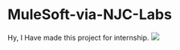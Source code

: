 # MuleSoft-via-NJC-Labs
Hy, I Have made this project for internship.
 <img src="https://ci5.googleusercontent.com/proxy/vt_uy0tpN-xIPj4yJiMSNLm78eLjdsV4qfKDmtP_Ebk9LDnwo-2XgP-7O74Z3w40wXzkO5XCNSLa5kVxVLoxMNwPJNgL8Nu2pa1ZsBryaatbHJ2wgwho33hm7Kl_Nz9_qA4cR-Darc4ntGvKz-_q3Y7c71hgDQ=s0-d-e1-ft#https://mcusercontent.com/3b9dd8bf7ecd68f2ca148bd5c/images/050c68e9-4ad8-7d4a-c894-c0af3da08dbd.jpg"> </a>

